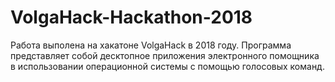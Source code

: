 # VolgaHack-Hackathon-2018
Работа выполена на хакатоне VolgaHack в 2018 году. Программа представляет собой десктопное приложения электронного 
помощника в использовании операционной системы с помощью голосовых команд.
